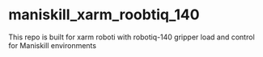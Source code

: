 # maniskill_xarm_roobtiq_140
This repo is built for xarm roboti with robotiq-140 gripper load and control for Maniskill environments
